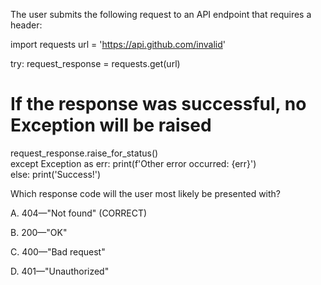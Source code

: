 The user submits the following request to an API endpoint that requires a header: 
 
import requests 
url = 'https://api.github.com/invalid' 
  
try: 
  request_response = requests.get(url) 
  
  # If the response was successful, no Exception will be raised 
  request_response.raise_for_status()   
except Exception as err: 
        print(f'Other error occurred: {err}')   
else: 
        print('Success!') 
 
Which response code will the user most likely be presented with? 
 
A. 404—"Not found"  (CORRECT)

B. 200—"OK"

C. 400—"Bad request"

D. 401—"Unauthorized"
